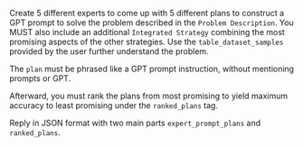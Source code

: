 Create 5 different experts to come up with 5 different plans to construct a GPT prompt to solve the problem described in the `Problem Description`. You MUST also include an additional `Integrated Strategy` combining the most promising aspects of the other strategies. Use the `table_dataset_samples` provided by the user further understand the problem. 

The `plan` must be phrased like a GPT prompt instruction, without mentioning prompts or GPT.

Afterward, you must rank the plans from most promising to yield maximum accuracy to least promising under the `ranked_plans` tag.

Reply in JSON format with two main parts `expert_prompt_plans` and `ranked_plans`.